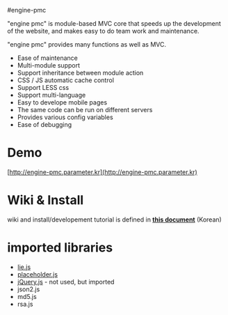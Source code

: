 #engine-pmc

"engine pmc" is module-based MVC core that speeds up the development of the website, and makes easy to do team work and maintenance.

"engine pmc" provides many functions as well as MVC.

+ Ease of maintenance
+ Multi-module support
+ Support inheritance between module action
+ CSS / JS automatic cache control
+ Support LESS css
+ Support multi-language
+ Easy to develope mobile pages
+ The same code can be run on different servers
+ Provides various config variables
+ Ease of debugging

# Demo
[http://engine-pmc.parameter.kr](http://engine-pmc.parameter.kr)

# Wiki & Install
wiki and install/developement tutorial is defined in **[this document](https://github.com/Prev/engine-pmc/wiki)** (Korean)


# imported libraries
+ [lie.js](https://github.com/Prev/liejs)
+ [placeholder.js](https://github.com/Prev/placeholderjs)
+ [jQuery.js](http://jquery.com/) - not used, but imported
+ json2.js
+ md5.js
+ rsa.js